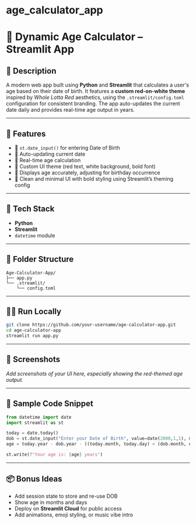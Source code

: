 # age_calculator_app
# 🔴 Dynamic Age Calculator – Streamlit App

## 🚀 Description

A modern web app built using **Python** and **Streamlit** that calculates a user's age based on their date of birth. It features a **custom red-on-white theme** inspired by *Whole Lotta Red* aesthetics, using the `.streamlit/config.toml` configuration for consistent branding. The app auto-updates the current date daily and provides real-time age output in years.

---

## 🧠 Features

* 📅 `st.date_input()` for entering Date of Birth
* 📌 Auto-updating current date
* 🔄 Real-time age calculation
* 🎨 Custom UI theme (red text, white background, bold font)
* 🧾 Displays age accurately, adjusting for birthday occurrence
* 💾 Clean and minimal UI with bold styling using Streamlit’s theming config

---

## 🧰 Tech Stack

* **Python**
* **Streamlit**
* `datetime` module

---

## 📁 Folder Structure

```
Age-Calculator-App/
├── app.py
└── .streamlit/
    └── config.toml
```

---

## 🧑‍💻 Run Locally

```bash
git clone https://github.com/your-username/age-calculator-app.git
cd age-calculator-app
streamlit run app.py
```

---

## 📸 Screenshots

*Add screenshots of your UI here, especially showing the red-themed age output.*

---

## 🧾 Sample Code Snippet

```python
from datetime import date
import streamlit as st

today = date.today()
dob = st.date_input("Enter your Date of Birth", value=date(2000,1,1), min_value=date(1900,1,1), max_value=today)
age = today.year - dob.year - ((today.month, today.day) < (dob.month, dob.day))

st.write(f"Your age is: {age} years")
```

---

## 📦 Bonus Ideas

* Add session state to store and re-use DOB
* Show age in months and days
* Deploy on **Streamlit Cloud** for public access
* Add animations, emoji styling, or music vibe intro
